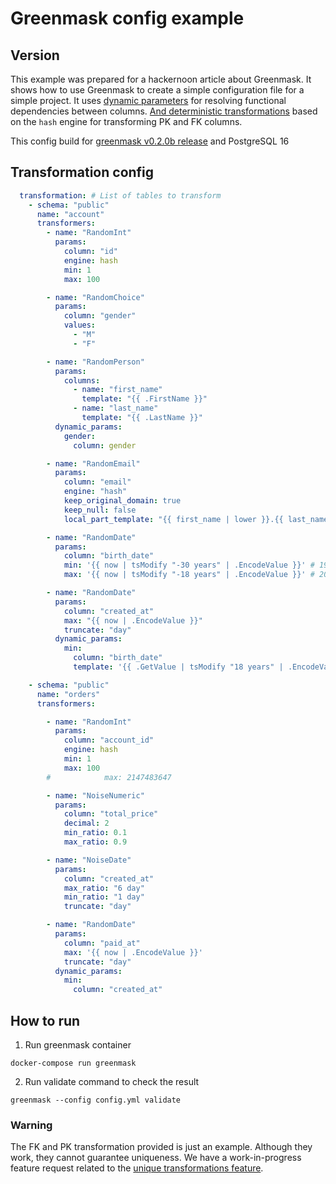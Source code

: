 # Greenmask config example

## Version

This example was prepared for a hackernoon article about Greenmask. It shows how to use Greenmask to create a simple
configuration file for a simple project. It
uses [dynamic parameters](https://greenmask.io/v0.2beta1/built_in_transformers/dynamic_parameters/) for resolving
functional dependencies between
columns. [And deterministic transformations](https://greenmask.io/v0.2beta1/built_in_transformers/transformation_engines/)
based on the `hash` engine for transforming PK and FK columns.

This config build for [greenmask v0.2.0b release](https://github.com/GreenmaskIO/greenmask/releases/tag/v0.2.0b1) and
PostgreSQL 16

## Transformation config

```yaml
  transformation: # List of tables to transform
    - schema: "public"
      name: "account"
      transformers:
        - name: "RandomInt"
          params:
            column: "id"
            engine: hash
            min: 1
            max: 100

        - name: "RandomChoice"
          params:
            column: "gender"
            values:
              - "M"
              - "F"

        - name: "RandomPerson"
          params:
            columns:
              - name: "first_name"
                template: "{{ .FirstName }}"
              - name: "last_name"
                template: "{{ .LastName }}"
          dynamic_params:
            gender:
              column: gender

        - name: "RandomEmail"
          params:
            column: "email"
            engine: "hash"
            keep_original_domain: true
            keep_null: false
            local_part_template: "{{ first_name | lower }}.{{ last_name | lower }}"

        - name: "RandomDate"
          params:
            column: "birth_date"
            min: '{{ now | tsModify "-30 years" | .EncodeValue }}' # 1994
            max: '{{ now | tsModify "-18 years" | .EncodeValue }}' # 2006

        - name: "RandomDate"
          params:
            column: "created_at"
            max: "{{ now | .EncodeValue }}"
            truncate: "day"
          dynamic_params:
            min:
              column: "birth_date"
              template: '{{ .GetValue | tsModify "18 years" | .EncodeValue }}'

    - schema: "public"
      name: "orders"
      transformers:

        - name: "RandomInt"
          params:
            column: "account_id"
            engine: hash
            min: 1
            max: 100
        #            max: 2147483647

        - name: "NoiseNumeric"
          params:
            column: "total_price"
            decimal: 2
            min_ratio: 0.1
            max_ratio: 0.9

        - name: "NoiseDate"
          params:
            column: "created_at"
            max_ratio: "6 day"
            min_ratio: "1 day"
            truncate: "day"

        - name: "RandomDate"
          params:
            column: "paid_at"
            max: '{{ now | .EncodeValue }}'
            truncate: "day"
          dynamic_params:
            min:
              column: "created_at"
```

## How to run

1. Run greenmask container

`docker-compose run greenmask`

2. Run validate command to check the result

`greenmask --config config.yml validate`

### Warning

The FK and PK transformation provided is just an example. Although they work, they cannot guarantee uniqueness. We have
a work-in-progress feature request related to
the [unique transformations feature](https://github.com/GreenmaskIO/greenmask/issues/111).
